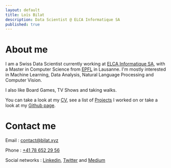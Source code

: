 ```yaml
---
layout: default
title: Loïs Bilat
description: Data Scientist @ ELCA Informatique SA
published: true
---
```


# About me

I am a Swiss Data Scientist currently working at [ELCA Informatique SA](https://elca.ch), with a Master in Computer Science from [EPFL](https://epfl.ch) in Lausanne. 
I'm mostly interested in Machine Learning, Data Analysis, Natural Language Processing and Computer Vision. 

I also like Board Games, TV Shows and taking walks.

You can take a look at my [CV](http://bilat.xyz/cv), see a list of [Projects](http://bilat.xyz/projects) I worked on or take a look at my [Github page](https://github.com/Billotais). 

# Contact me

Email : [contact@bilat.xyz](mailto:contact@bilat.xyz)

Phone : [+41 78 652 29 56](tel:+41786522956)

Social networks : [Linkedin](https://linkedin.com/in/lois-bilat), [Twitter](https://twitter.com/@Billotais) and [Medium](https://lois-bilat.medium.com/)
